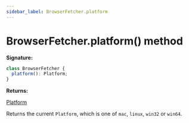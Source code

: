 ```yaml
---
sidebar_label: BrowserFetcher.platform
---
```


# BrowserFetcher.platform() method

**Signature:**

```typescript
class BrowserFetcher {
  platform(): Platform;
}
```

**Returns:**

[Platform](./puppeteer.platform.md)

Returns the current `Platform`, which is one of `mac`, `linux`, `win32` or `win64`.
